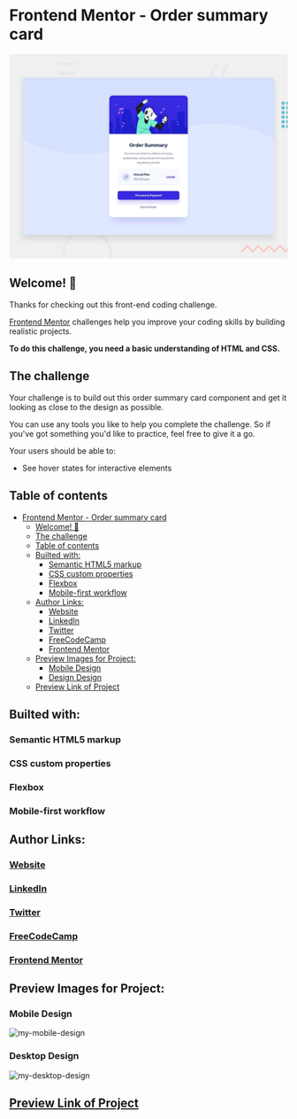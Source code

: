 # Frontend Mentor - Order summary card

![Design preview for the Order summary card coding challenge](./design/desktop-preview.jpg)

## Welcome! 👋

Thanks for checking out this front-end coding challenge.

[Frontend Mentor](https://www.frontendmentor.io) challenges help you improve your coding skills by building realistic projects.

**To do this challenge, you need a basic understanding of HTML and CSS.**

## The challenge

Your challenge is to build out this order summary card component and get it looking as close to the design as possible.

You can use any tools you like to help you complete the challenge. So if you've got something you'd like to practice, feel free to give it a go.

Your users should be able to:

- See hover states for interactive elements

## Table of contents
- [Frontend Mentor - Order summary card](#frontend-mentor---order-summary-card)
  - [Welcome! 👋](#welcome-)
  - [The challenge](#the-challenge)
  - [Table of contents](#table-of-contents)
  - [Builted with:](#builted-with)
    - [Semantic HTML5 markup](#semantic-html5-markup)
    - [CSS custom properties](#css-custom-properties)
    - [Flexbox](#flexbox)
    - [Mobile-first workflow](#mobile-first-workflow)
  - [Author Links:](#author-links)
    - [Website](#website)
    - [LinkedIn](#linkedin)
    - [Twitter](#twitter)
    - [FreeCodeCamp](#freecodecamp)
    - [Frontend Mentor](#frontend-mentor)
  - [Preview Images for Project:](#preview-images-for-project)
    - [Mobile Design](#mobile-design)
    - [Design Design](#design-design)
  - [Preview Link of Project](#preview-link-of-project)

## Builted with:

### Semantic HTML5 markup
### CSS custom properties
### Flexbox
### Mobile-first workflow

## Author Links:

### [Website](https://www.selimbiber.dev)
### [LinkedIn](https://linkedin.com/in/selim-biber-406550214)
### [Twitter](https://www.twitter.com/selimbbr)
### [FreeCodeCamp](https://www.freecodecamp.org/selimbiber)
### [Frontend Mentor](https://www.frontendmentor.io/profile/selimbiber)

## Preview Images for Project:

### Mobile Design

![my-mobile-design](https://github.com/selimbiber/30Day30Project-HTML5-CSS3-Challenges/assets/117529414/b3aac4ec-13e6-4a77-9e13-851607881a78)

### Desktop Design

![my-desktop-design](https://github.com/selimbiber/30Day30Project-HTML5-CSS3-Challenges/assets/117529414/e368edd2-97e2-471a-b3a1-72456300d991)

## [Preview Link of Project](https://htmlpreview.github.io/?https://github.com/selimbiber/30Day30Project-HTML5-CSS3-Challenges/blob/main/%2BDay30-order-summary-component/index.html)
